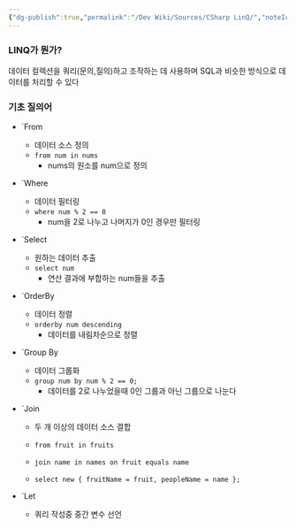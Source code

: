 ```yaml
---
{"dg-publish":true,"permalink":"/Dev Wiki/Sources/CSharp LinQ/","noteIcon":"","created":"2024-10-01T11:39:19.000+09:00","updated":"2025-07-19T22:58:36.950+09:00"}
---
```


### LINQ가 뭔가?

데이터 컬렉션을 쿼리(문의,질의)하고 조작하는 데 사용하며 SQL과 비슷한 방식으로 데이터를 처리할 수 있다

### 기초 질의어
- `From
    
    - 데이터 소스 정의
    - `from num in nums`
        - nums의 원소를 num으로 정의
- `Where
    
    - 데이터 필터링
    - `where num % 2 == 0`
        - num을 2로 나누고 나머지가 0인 경우만 필터링
- `Select

    - 원하는 데이터 추출
    - `select num`
        - 연산 결과에 부합하는 num들을 추출
- `OrderBy
    
    - 데이터 정렬
    - `orderby num descending`
        - 데이터를 내림차순으로 정렬
- `Group By
    
    - 데이터 그룹화
    - `group num by num % 2 == 0;`
        - 데이터를 2로 나누었을때 0인 그룹과 아닌 그룹으로 나눈다
- `Join
    
    - 두 개 이상의 데이터 소스 결합
        
    - `from fruit in fruits`
    - `join name in names on fruit equals name`
    - `select new { fruitName = fruit, peopleName = name };`
        
- `Let
    
    - 쿼리 작성중 중간 변수 선언